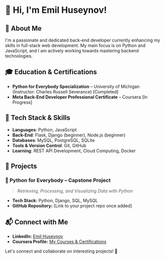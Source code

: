 # 👋 Hi, I'm Emil Huseynov!

## 🚀 About Me
I'm a passionate and dedicated back-end developer currently enhancing my skills in full-stack web development. My main focus is on Python and JavaScript, and I am actively working towards mastering backend technologies.

## 🎓 Education & Certifications
- **Python for Everybody Specialization** – University of Michigan (Instructor: Charles Russell Severance) [Completed]
- **Meta Back-End Developer Professional Certificate** – Coursera [In Progress]

## 🔨 Tech Stack & Skills
- **Languages**: Python, JavaScript
- **Back-End**: Flask, Django (beginner), Node.js (beginner)
- **Databases**: MySQL, PostgreSQL, SQLite
- **Tools & Version Control**: Git, GitHub
- **Learning**: REST API Development, Cloud Computing, Docker

## 📌 Projects
### 🔹 Python for Everybody – Capstone Project
> *Retrieving, Processing, and Visualizing Data with Python*
- **Tech Stack:** Python, Django, SQL, MySQL
- **GitHub Repository:** [Link to your project repo once added]

## 📬 Connect with Me
- **LinkedIn:** [Emil Huseynov](https://www.linkedin.com/in/emil-huseynov-a56aa514/)
- **Coursera Profile:** [My Courses & Certifications](https://www.coursera.org/user/103225e043c09245b4d281400de6eec5)

Let's connect and collaborate on interesting projects! 🚀
